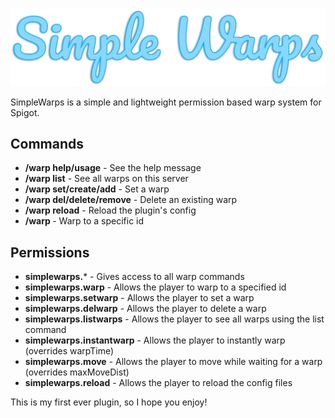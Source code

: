 ![logo](logo.png)

SimpleWarps is a simple and lightweight permission based warp system for Spigot.

## Commands
- **/warp help/usage** - See the help message
- **/warp list** - See all warps on this server
- **/warp set/create/add** - Set a warp
- **/warp del/delete/remove** - Delete an existing warp
- **/warp reload** - Reload the plugin's config
- **/warp <id>** - Warp to a specific id

## Permissions
- **simplewarps.**\* - Gives access to all warp commands
- **simplewarps.warp** - Allows the player to warp to a specified id
- **simplewarps.setwarp** - Allows the player to set a warp
- **simplewarps.delwarp** - Allows the player to delete a warp
- **simplewarps.listwarps** - Allows the player to see all warps using the list command
- **simplewarps.instantwarp** - Allows the player to instantly warp (overrides warpTime)
- **simplewarps.move** - Allows the player to move while waiting for a warp (overrides maxMoveDist)
- **simplewarps.reload** - Allows the player to reload the config files

This is my first ever plugin, so I hope you enjoy!
